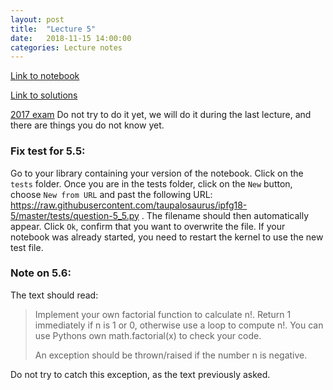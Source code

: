 ```yaml
---
layout: post
title:  "Lecture 5"
date:   2018-11-15 14:00:00
categories: Lecture notes
---
```


[Link to notebook](https://notebooks.azure.com/nbarral/libraries/introprog-lect5)

[Link to solutions](https://notebooks.azure.com/nbarral/libraries/introprog-lect5sol)



[2017 exam](https://notebooks.azure.com/nbarral/libraries/introprog-exam2017) Do not try to do it yet, we will do it during the last lecture, and there are things you do not know yet.


### Fix test for 5.5:

Go to your library containing your version of the notebook. Click on the `tests` folder. Once you are in the tests folder, click on the `New` button, choose `New from URL` and past the following URL: https://raw.githubusercontent.com/taupalosaurus/ipfg18-5/master/tests/question-5_5.py . The filename should then automatically appear. Click `Ok`, confirm that you want to overwrite the file. If your notebook was already started, you need to restart the kernel to use the new test file.


### Note on 5.6:

The text should read:
> Implement your own factorial function to calculate n!. Return 1 immediately if n is 1 or 0, otherwise use a loop to compute n!. You can use Pythons own math.factorial(x) to check your code.
> 
> An exception should be thrown/raised if the number n is negative.

Do not try to catch this exception, as the text previously asked.
